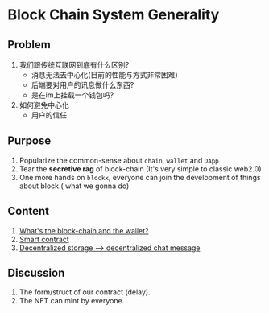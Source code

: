 # Block Chain System Generality

## Problem

1. 我们跟传统互联网到底有什么区别?
	- 消息无法去中心化(目前的性能与方式非常困难)
	- 后端要对用户的讯息做什么东西?
	-  是在im上挂载一个钱包吗?
2. 如何避免中心化
	- 用户的信任

## Purpose

1.  Popularize the common-sense about `chain`,  `wallet`  and  `DApp`
2.  Tear the **secretive rag** of block-chain (It's very simple to classic web2.0)
3.  One more hands on `blockx`,  everyone can join the development of things about block ( what we gonna do)

## Content

1. [What's the block-chain and  the wallet? ](BlockChain.md)
2. [Smart contract](SmartContract.md)
2. [Decentralized storage --> decentralized chat message ](Decentralized-Message-Storage.md)


## Discussion

1. The form/struct of our contract (delay).
2. The NFT can mint by everyone.